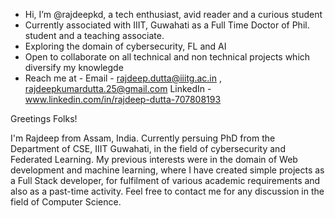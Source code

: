 - Hi, I’m @rajdeepkd, a tech enthusiast, avid reader and a curious student
- Currently associated with IIIT, Guwahati as a Full Time Doctor of Phil. student and a teaching associate.
- Exploring the domain of cybersecurity, FL and AI
- Open to collaborate on all technical and non technical projects which diversify my knowlegde
- Reach me at - Email - rajdeep.dutta@iiitg.ac.in , rajdeepkumardutta.25@gmail.com
            LinkedIn  - www.linkedin.com/in/rajdeep-dutta-707808193

<!---
rajdeepkd/rajdeepkd is a ✨ special ✨ repository because its `README.md` (this file) appears on your GitHub profile.
You can click the Preview link to take a look at your changes.
--->
Greetings Folks!

I'm Rajdeep from Assam, India. Currently persuing PhD from the Department of CSE, IIIT Guwahati, in the field of cybersecurity and Federated Learning. 
My previous interests were in the domain of Web development and machine learning, where I have created simple projects as a Full Stack developer, for fulfilment of various academic requirements and also as a past-time activity.
Feel free to contact me for any discussion in the field of Computer Science.
